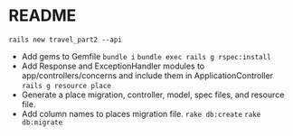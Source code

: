 # README

`rails new travel_part2 --api`
* Add gems to Gemfile
`bundle i`
`bundle exec rails g rspec:install`
* Add Response and ExceptionHandler modules to app/controllers/concerns and include them in ApplicationController
`rails g resource place`
* Generate a place migration, controller, model, spec files, and resource file.
* Add column names to places migration file.
`rake db:create`
`rake db:migrate`
